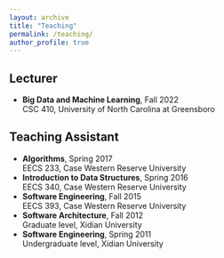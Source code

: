 ```yaml
---
layout: archive
title: "Teaching"
permalink: /teaching/
author_profile: true
---    
```



## Lecturer 

+ **Big Data and Machine Learning**, Fall 2022   
    CSC 410, University of North Carolina at Greensboro 

## Teaching Assistant

+ **Algorithms**, Spring 2017   
    EECS 233, Case Western Reserve University 
+ **Introduction to Data Structures**, Spring 2016     
    EECS 340, Case Western Reserve University 
+ **Software Engineering**, Fall 2015    
    EECS 393, Case Western Reserve University 
+ **Software Architecture**, Fall 2012    
    Graduate level, Xidian University 
+ **Software Engineering**, Spring 2011    
    Undergraduate level, Xidian University 

